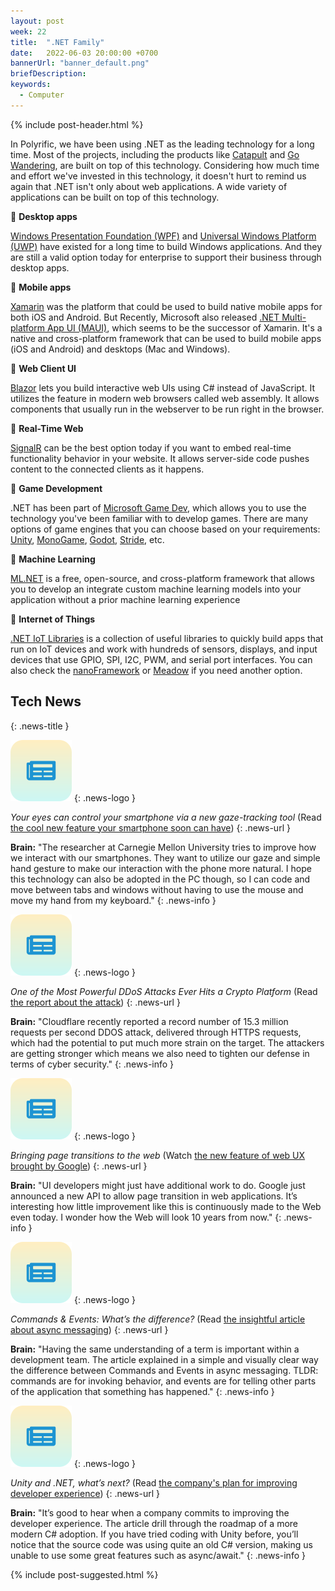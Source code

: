 ```yaml
---
layout: post
week: 22
title:  ".NET Family"
date:   2022-06-03 20:00:00 +0700
bannerUrl: "banner_default.png"
briefDescription: 
keywords:
  - Computer
---
```


{% include post-header.html %}

In Polyrific, we have been using .NET as the leading technology for a long time. Most of the projects, including the products like [Catapult](https://opencatapult.net/) and [Go Wandering](https://gowandering.com/), are built on top of this technology. Considering how much time and effort we've invested in this technology, it doesn't hurt to remind us again that .NET isn't only about web applications. A wide variety of applications can be built on top of this technology.

📗 __Desktop apps__

[Windows Presentation Foundation (WPF)](https://docs.microsoft.com/en-us/dotnet/desktop/wpf/) and [Universal Windows Platform (UWP)](https://docs.microsoft.com/en-us/windows/uwp/) have existed for a long time to build Windows applications. And they are still a valid option today for enterprise to support their business through desktop apps.

📗 __Mobile apps__

[Xamarin](https://docs.microsoft.com/en-us/xamarin/) was the platform that could be used to build native mobile apps for both iOS and Android. But Recently, Microsoft also released [.NET Multi-platform App UI (MAUI)](https://docs.microsoft.com/en-us/dotnet/maui/), which seems to be the successor of Xamarin. It's a native and cross-platform framework that can be used to build mobile apps (iOS and Android) and desktops (Mac and Windows).

📗 __Web Client UI__

[Blazor](https://docs.microsoft.com/en-us/aspnet/core/blazor) lets you build interactive web UIs using C# instead of JavaScript. It utilizes the feature in modern web browsers called web assembly. It allows components that usually run in the webserver to be run right in the browser.

📗 __Real-Time Web__

[SignalR](https://docs.microsoft.com/en-us/aspnet/core/signalr) can be the best option today if you want to embed real-time functionality behavior in your website. It allows server-side code pushes content to the connected clients as it happens.

📗 __Game Development__

.NET has been part of [Microsoft Game Dev](https://developer.microsoft.com/en-us/games/), which allows you to use the technology you've been familiar with to develop games. There are many options of game engines that you can choose based on your requirements: [Unity](https://unity.com/), [MonoGame](https://www.monogame.net/), [Godot](https://godotengine.org/), [Stride](https://www.stride3d.net/), etc.

📗 __Machine Learning__

[ML.NET](https://dotnet.microsoft.com/en-us/learn/ml-dotnet) is a free, open-source, and cross-platform framework that allows you to develop an integrate custom machine learning models into your application without a prior machine learning experience

📗 __Internet of Things__

[.NET IoT Libraries](https://docs.microsoft.com/en-us/dotnet/iot/) is a collection of useful libraries to quickly build apps that run on IoT devices and work with hundreds of sensors, displays, and input devices that use GPIO, SPI, I2C, PWM, and serial port interfaces. You can also check the [nanoFramework](https://nanoframework.net/) or [Meadow](https://www.wildernesslabs.co/) if you need another option.

## Tech News
{: .news-title }

![memo](/assets/images/tech-news.svg)
{: .news-logo }

*Your eyes can control your smartphone via a new gaze-tracking tool* (Read [the cool new feature your smartphone soon can have](https://techxplore.com/news/2022-04-eyes-smartphone-gaze-tracking-tool.html))
{: .news-url }

__Brain:__ "The researcher at Carnegie Mellon University tries to improve how we interact with our smartphones. They want to utilize our gaze and simple hand gesture to make our interaction with the phone more natural. I hope this technology can also be adopted in the PC though, so I can code and move between tabs and windows without having to use the mouse and move my hand from my keyboard."
{: .news-info }

![memo](/assets/images/tech-news.svg)
{: .news-logo }

*One of the Most Powerful DDoS Attacks Ever Hits a Crypto Platform* (Read [the report about the attack](https://www.wired.com/story/ddos-attack-botnet-crypto-platform/))
{: .news-url }

__Brain:__ "Cloudflare recently reported a record number of 15.3 million requests per second DDOS attack, delivered through HTTPS requests, which had the potential to put much more strain on the target. The attackers are getting stronger which means we also need to tighten our defense in terms of cyber security."
{: .news-info }

![memo](/assets/images/tech-news.svg)
{: .news-logo }

*Bringing page transitions to the web* (Watch [the new feature of web UX brought by Google](https://www.youtube.com/watch?v=JCJUPJ_zDQ4))
{: .news-url }

__Brain:__ "UI developers might just have additional work to do. Google just announced a new API to allow page transition in web applications. It’s interesting how little improvement like this is continuously made to the Web even today. I wonder how the Web will look 10 years from now."
{: .news-info }

![memo](/assets/images/tech-news.svg)
{: .news-logo }

*Commands & Events: What’s the difference?* (Read [the insightful article about async messaging](https://codeopinion.com/commands-events-whats-the-difference/))
{: .news-url }

__Brain:__ "Having the same understanding of a term is important within a development team. The article explained in a simple and visually clear way the difference between Commands and Events in async messaging. TLDR: commands are for invoking behavior, and events are for telling other parts of the application that something has happened."
{: .news-info }

![memo](/assets/images/tech-news.svg)
{: .news-logo }

*Unity and .NET, what’s next?* (Read [the company's plan for improving developer experience](https://blog.unity.com/technology/unity-and-net-whats-next))
{: .news-url }

__Brain:__ "It’s good to hear when a company commits to improving the developer experience. The article drill through the roadmap of a more modern C# adoption. If you have tried coding with Unity before, you’ll notice that the source code was using quite an old C# version, making us unable to use some great features such as async/await."
{: .news-info }

{% include post-suggested.html %}